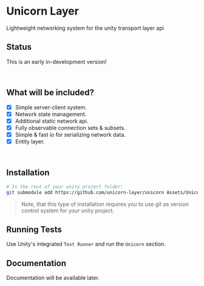 # Unicorn Layer
Lightweight networking system for the unity transport layer api

## Status
This is an early in-development version!

<br/>



## What will be included?
+ [x] Simple server-client system.
+ [x] Network state management.
+ [x] Additional static network api.
+ [x] Fully observable connection sets &amp; subsets.
+ [x] Simple & fast io for serializing network data.
+ [x] Entity layer.

<br/>



## Installation
```bash
# In the root of your unity project folder:
git submodule add https://github.com/unicorn-layer/unicorn Assets/Unicorn
```
> Note, that this type of installation requires you to use git as version control system for your unity project.

## Running Tests
Use Unity's integrated `Test Runner` and run the `Unicorn` section.

## Documentation
Documentation will be available later.
